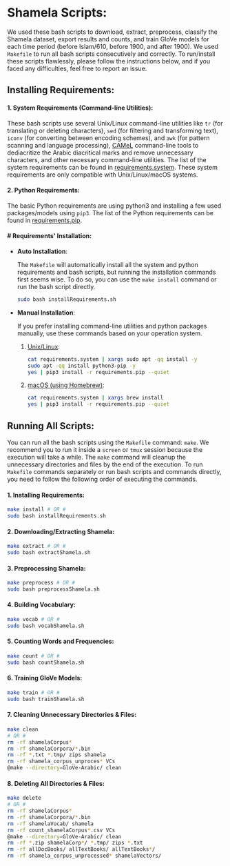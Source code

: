 # Shamela Scripts:

We used these bash scripts to download, extract, preprocess, classify the Shamela dataset, export results and counts, and train GloVe models for each time period (before Islam/610, before 1900, and after 1900). We used `Makefile` to run all bash scripts consecutively and correctly.  To run/install these scripts flawlessly, please follow the instructions below, and if you faced any difficulties, feel free to report an issue.

## Installing Requirements:

#### 1. System Requirements (Command-line Utilities):

These bash scripts use several Unix/Linux command-line utilities like `tr` (for translating or deleting characters), `sed` (for filtering and transforming text), `iconv` (for converting between encoding schemes), and `awk` (for pattern scanning and language processing), [CAMeL](https://camel-tools.readthedocs.io/en/latest/index.html) command-line tools to dediacritize the Arabic diacritical marks and remove unnecessary characters, and other necessary command-line utilities. The list of the system requirements can be found in [requirements.system](https://github.com/Clarkson-Accountability-Transparency/gBiasRoadblocks/blob/main/Shamela/requirements.system "requirements.system"). These system requirements are only compatible with Unix/Linux/macOS systems.

#### 2. Python Requirements:

The basic Python requirements are using python3 and installing a few used packages/models using `pip3`.  The list of the Python requirements can be found in [requirements.pip](https://github.com/Clarkson-Accountability-Transparency/gBiasRoadblocks/blob/main/Shamela/requirements.system "requirements.pip"). 

#### # Requirements' Installation:

- **Auto Installation**: 
  
  The `Makefile` will automatically install all the system and python requirements and bash scripts, but running the installation commands first seems wise. To do so, you can use the `make install` command or run the bash script directly.
  
  ```bash
  sudo bash installRequirements.sh
  ```

- **Manual Installation**:
  
  If you prefer installing command-line utilities and python packages manually, use these commands based on your operation system.
  
  1. <u>Unix/Linux</u>:
     
     ```bash
     cat requirements.system | xargs sudo apt -qq install -y
     sudo apt -qq install python3-pip -y
     yes | pip3 install -r requirements.pip --quiet
     ```
  
  2. <u>macOS (using Homebrew)</u>:
     
     ```bash
     cat requirements.system | xargs brew install
     yes | pip3 install -r requirements.pip --quiet
     ```

## Running All Scripts:

You can run all the bash scripts using the `Makefile` command: `make`. We recommend you to run it inside a `screen` or `tmux` session because the execution will take a while. The `make` command will cleanup the unnecessary directories and files by the end of the execution. To run `Makefile` commands separately or run bash scripts and commands directly, you need to follow the following order of executing the commands.

#### 1. Installing Requirements:

```bash
make install # OR #
sudo bash installRequirements.sh
```

#### 2. Downloading/Extracting Shamela:

```bash
make extract # OR #
sudo bash extractShamela.sh
```

#### 3. Preprocessing Shamela:

```bash
make preprocess # OR #
sudo bash preprocessShamela.sh
```

#### 4. Building Vocabulary:

```bash
make vocab # OR #
sudo bash vocabShamela.sh
```

#### 5. Counting Words and Frequencies:

```bash
make count # OR #
sudo bash countShamela.sh
```

#### 6. Training GloVe Models:

```bash
make train # OR #
sudo bash trainShamela.sh
```

#### 7. Cleaning Unnecessary Directories & Files:

```bash
make clean 
# OR #
rm -rf shamelaCorpus*
rm -rf shamelaCorpora/*.bin
rm -rf *.txt *.tmp/ zips shamela
rm -rf shamela_corpus_unproces* VCs
@make --directory=GloVe-Arabic/ clean
```

#### 8. Deleting All Directories & Files:

```bash
make delete 
# OR #
rm -rf shamelaCorpus*
rm -rf shamelaCorpora/*.bin
rm -rf shamelaVocab/ shamela
rm -rf count_shamelaCorpus*.csv VCs
@make --directory=GloVe-Arabic/ clean
rm -rf *.zip shamelaCorp*/ *.tmp/ zips *.txt
rm -rf allDocBooks/ allTextBooks/ allTextBooks*/
rm -rf shamela_corpus_unprocessed* shamelaVectors/
```
